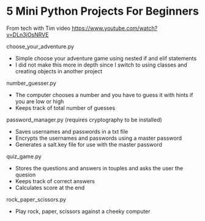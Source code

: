 # 5 Mini Python Projects For Beginners
 
From tech with Tim video https://www.youtube.com/watch?v=DLn3jOsNRVE

choose_your_adventure.py
- Simple choose your adventure game using nested if and elif statements
- I did not make this more in depth since I switch to using classes and creating objects in another project

number_guesser.py
- The computer chooses a number and you have to guess it with hints if you are low or high
- Keeps track of total number of guesses

password_manager.py (requires cryptography to be installed)
- Saves usernames and passwords in a txt file
- Encrypts the usernames and passwords using a master password
- Generates a salt.key file for use with the master password

quiz_game.py
- Stores the questions and answers in touples and asks the user the quesion
- Keeps track of correct answers
- Calculates score at the end

rock_paper_scissors.py
- Play rock, paper, scissors against a cheeky computer
